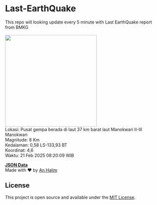 # Last-EarthQuake
This repo will looking update every 5 minute with Last EarthQuake report from BMKG
<br>
<br>
<img src="undefined" width="300"/>
<br>
Lokasi: Pusat gempa berada di laut 37 km barat laut Manokwari  II-III Manokwari <br>
Magnitude: 8 Km <br>
Kedalaman: 0,58 LS-133,93 BT <br>
Koordinat: 4,6 <br>
Waktu: 21 Feb 2025 08:20:09 WIB <br>

<a href="./data/data.json">**JSON Data**</a>
<br>
Made with ❤️ by <a href="https://github.com/an-halim">An Halim</a>
## License

This project is open source and available under the [MIT License](LICENSE).
